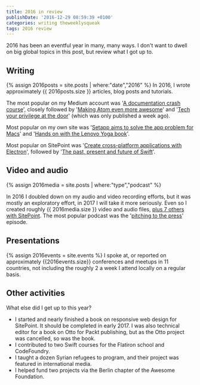 ```yaml
---
title: 2016 in review
publishDate: '2016-12-29 08:59:39 +0100'
categories: writing theweeklysqueak
tags: 2016 review
---
```


2016 has been an eventful year in many, many ways. I don't want to dwell on big global topics in this post, but review what I got up to.

## Writing

{% assign 2016posts = site.posts | where:"date","2016" %} In 2016, I wrote approximately {{ 2016posts.size }} articles, blog posts and tutorials.

The most popular on my Medium account was '[A documentation crash course](https://hackernoon.com/a-documentation-crash-course-45006a85c15c#.790b6ze0w)', closely followed by '[Making Atom even more awesome](https://hackernoon.com/making-atom-even-more-awesome-my-setup-e7a89969a876#.s2yhf3joo)' and '[Tech your privilege at the door](https://hackernoon.com/tech-your-privilege-at-the-door-5d8da0c41c6b#.eemgzrjyd)' (which was only published a week ago).

Most popular on my own site was '[Setapp aims to solve the app problem for Macs](https://www.gregariousmammal.com/setapp-aims-to-solve-the-app-problem-for-macs)' and '[Hands on with the Lenovo Yoga book](https://www.gregariousmammal.com/hands-on-with-the-yoga-book)'.

Most popular on SitePoint was '[Create cross-platform applications with Electron](https://www.sitepoint.com/desktop-node-apps-with-electron/)', followed by '[The past, present and future of Swift](https://www.sitepoint.com/the-past-present-and-future-of-swift/)'.

## Video and audio

{% assign 2016media = site.posts | where:"type","podcast" %}

In 2016 I doubled down on my audio and video recording efforts, but it was mostly an exploratory effort, in 2017 I will take it more seriously. Even so I created roughly {{ 2016media.size }} video and audio files, [plus 7 others with SitePoint](https://www.sitepoint.com/premium/users/ChrisWard). The most popular podcast was the '[pitching to the press](https://soundcloud.com/the-weekly-squeak/the-weekly-squeak-6th-august-pitching-your-idea-to-the-press)' episode.

## Presentations

{% assign 2016events = site.events %} I spoke at, or reported on approximately {{2016events.size}} conferences and meetups in 11 countries, not including the roughly 2 a week I attend locally on a regular basis.

## Other activities

What else did I get up to this year?

- I started and nearly finished a book on responsive web design for SitePoint. It should be completed in early 2017. I was also technical editor for a book on Otto for Packt publishing, but as the Otto project was cancelled, so was the book.
- I contributed to two Swift courses for the Flatiron school and CodeFoundry.
- I taught a dozen Syrian refugees to program, and their project was featured in international media.
- I helped fund two projects via the Berlin chapter of the Awesome Foundation.
